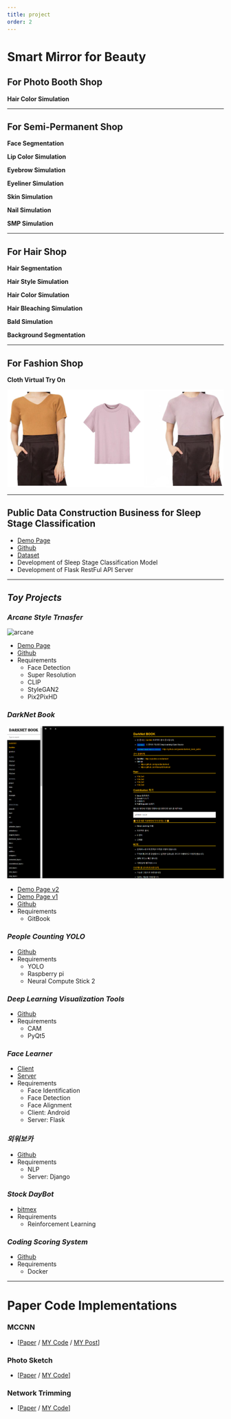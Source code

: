 ```yaml
---
title: project
order: 2
---
```


# Smart Mirror for Beauty

## For Photo Booth Shop

**Hair Color Simulation**

---

## For Semi-Permanent Shop

**Face Segmentation**

**Lip Color Simulation**

**Eyebrow Simulation**

**Eyeliner Simulation**

**Skin Simulation**

**Nail Simulation**

**SMP Simulation**

---

## For Hair Shop

**Hair Segmentation**

**Hair Style Simulation**

**Hair Color Simulation**

**Hair Bleaching Simulation**

**Bald Simulation**

**Background Segmentation**

---

## For Fashion Shop

**Cloth Virtual Try On**



![vton](/assets/img/post_img/about/cloth.png)



---

## Public Data Construction Business for Sleep Stage Classification
  + [Demo Page](https://sleepai.kr/)
  + [Github](https://github.com/ai-for-sleep/sleep_stage_classification_for_image)
  + [Dataset](https://aihub.or.kr/aihubdata/data/view.do?currMenu=115&topMenu=100&aihubDataSe=realm&dataSetSn=210)
  + Development of Sleep Stage Classification Model
  + Development of Flask RestFul API Server

---

## *Toy Projects*

### *Arcane Style Trnasfer*



![arcane](/assets/img/post_img/about/arcane.png)



- [Demo Page](https://huggingface.co/spaces/jjeamin/ArcaneStyleTransfer)
- [Github](https://github.com/jjeamin/anime_style_transfer_pytorch)
- Requirements
  - Face Detection
  - Super Resolution
  - CLIP
  - StyleGAN2
  - Pix2PixHD

### *DarkNet Book*



![darknet](/assets/img/post_img/about/darknet.PNG)



- [Demo Page v2](https://darknet-2.gitbook.io/darknet-book-2/)
- [Demo Page v1](https://jjeamin.github.io/darknet_book/)
- [Github](https://github.com/jjeamin/darknet_book_public)
- Requirements
  - GitBook

### *People Counting YOLO*

- [Github](https://github.com/jjeamin/People_counting_yolo)
- Requirements
  - YOLO
  - Raspberry pi
  - Neural Compute Stick 2

### *Deep Learning Visualization Tools*

- [Github](https://github.com/jjeamin/DeepVisual_QTorch)
- Requirements
  - CAM
  - PyQt5

### *Face Learner*

- [Client](https://github.com/jjeamin/Learner)
- [Server](https://github.com/jjeamin/Learner_server)
- Requirements
  - Face Identification
  - Face Detection
  - Face Alignment
  - Client: Android
  - Server: Flask

### *외워보카*

- [Github](https://github.com/remindvoca/server)
- Requirements
  - NLP
  - Server: Django

### *Stock DayBot*

- [bitmex](https://github.com/jjeamin/bitmex_trader)
- Requirements
  - Reinforcement Learning

### *Coding Scoring System*

- [Github](https://github.com/ByoungJoonIm/Capstone_Design)
- Requirements
  - Docker

---

# Paper Code Implementations

### MCCNN

- [[Paper](https://www.semanticscholar.org/paper/Single-Image-Crowd-Counting-via-Multi-Column-Neural-Zhang-Zhou/2dc3b3eff8ded8914c8b536d05ee713ff0cdf3cd) / [MY Code](https://github.com/jjeamin/MCCNN) / [MY Post](https://jjeamin.github.io/paper/2019/03/08/MCNN/)]

### Photo Sketch
- [[Paper](https://arxiv.org/abs/1901.00542) / [MY Code](https://github.com/jjeamin/PhotoSketch_Pytorch)]

### Network Trimming
- [[Paper](https://arxiv.org/abs/1607.03250) / [MY Code](https://github.com/jjeamin/Network_Trimming_Pytorch)]
